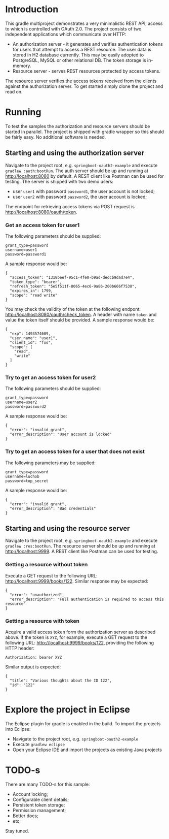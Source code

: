 # Introduction

This gradle multiproject demonstrates a very minimalistic REST API, access to which is controlled with OAuth 2.0. The project consists of two independent applications which communicate over HTTP:

* An authorization server - it generates and verifies authentication tokens for users that attempt to access a REST resource. The user data is stored in H2 database currently. This may be easily adopted to PostgreSQL, MySQL or other relational DB. The token storage is in-memory.
* Resource server - serves REST resources protected by access tokens.

The resource server verifies the access tokens received from the clients against the authorization server. To get started simply clone the project and read on.

# Running

To test the samples the authorization and resource servers should be started in parallel. The project is shipped with gradle wrapper so this should be fairly easy. No additional software is needed.

## Starting and using the authorization server

Navigate to the project root, e.g. `springboot-oauth2-example` and execute `gradlew :auth:bootRun`. The auth server should be up and running at [http://localhost:8080](http://localhost:8080) by default. A REST client like Postman can be used for testing. The server is shipped with two demo users:

* user `user1` with password `password1`, the user account is not locked;
* user `user2` with password `password2`, the user account is locked;

The endpoint for retrieving access tokens via POST request is [http://localhost:8080/oauth/token](http://localhost:8080/oauth/token). 

### Get an access token for user1

The following parameters should be supplied:

```
grant_type=password
username=user1
password=password1
```

A sample response would be:

```
{
  "access_token": "1318beef-95c1-4fe0-b9ad-dedcb9dad7e4",
  "token_type": "bearer",
  "refresh_token": "5e5f511f-8065-4ec6-9a86-200b666f7538",
  "expires_in": 1799,
  "scope": "read write"
}
```

You may check the validity of the token at the following endpont: [http://localhost:8080/oauth/check_token](http://localhost:8080/oauth/check_token). A header with name `token` and value the token itself should be provided. A sample response would be:

```
{
  "exp": 1493574609,
  "user_name": "user1",
  "client_id": "foo",
  "scope": [
    "read",
    "write"
  ]
}
```

### Try to get an access token for user2

The following parameters should be supplied:

```
grant_type=password
username=user2
password=password2
```

A sample response would be:

```
{
  "error": "invalid_grant",
  "error_description": "User account is locked"
}
```

### Try to get an access token for a user that does not exist

The following parameters may be supplied:

```
grant_type=password
username=luchob
password=top_secret
```

A sample response would be:

```
{
  "error": "invalid_grant",
  "error_description": "Bad credentials"
}
```

## Starting and using the resource server

Navigate to the project root, e.g. `springboot-oauth2-example` and execute `gradlew :res:bootRun`. The resource server should be up and running at [http://localhost:9999](http://localhost:9999). A REST client like Postman can be used for testing. 

### Getting a resource without token

Execute a GET request to the following URL: [http://localhost:9999/books/122](http://localhost:9999/books/122). Similar response may be expected:

```
{
  "error": "unauthorized",
  "error_description": "Full authentication is required to access this resource"
}
```

### Getting a resource with token

Acquire a valid access token form the authorization server as described above. If the token is `XYZ`, for example, execute a GET request to the following URL: [http://localhost:9999/books/122](http://localhost:9999/books/122), providing the following HTTP header:

`Authorization: bearer XYZ`

Similar output is expected:

```
{
  "title": "Various thoughts about the ID 122",
  "id": "122"
}
```

# Explore the project in Eclipse

The Eclipse plugin for gradle is enabled in the build. To import the projects into Eclipse:

* Navigate to the project root, e.g. `springboot-oauth2-example`
* Execute `gradlew eclipse`
* Open your Eclipse IDE and import the projects as existing Java projects

# TODO-s

There are many TODO-s for this sample:

* Account locking;
* Configurable client details;
* Persistent token storage;
* Permission management;
* Better docs;
* etc;

Stay tuned.
